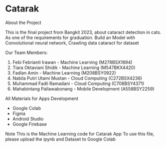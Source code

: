 # Catarak

About the Project

This is the final project from Bangkit 2023, about cataract detection in cats. As one of the requirements for graduation. Build an Model with Convolutional neural network, Crawling data cataract for dataset

Our Team Members:
1. Febi Febrianti Irawan - Machine Learning (M278BSX1894)
2. Tiara Oktaviani Shidik - Machine Learning (M547BKX4420)
3. Fadlan Amin - Machine Learning (M208BSY0922)
4. Nabila Putri Utami Mustan - Cloud Computing (C272BSX4236)
5. Muhammad Fadli Ramadani - Cloud Computing (C708BSY4371)
6. Mahabintang Pallawabonang - Mobile Development (A558BSY2259)

All Materials for Apps Development
- Google Colab
- Figma
- Android Studio
- Google Firebase

Note
This is the Machine Learning code for Catarak App To use this file, please upload the ipynb and Dataset to Google Colab
